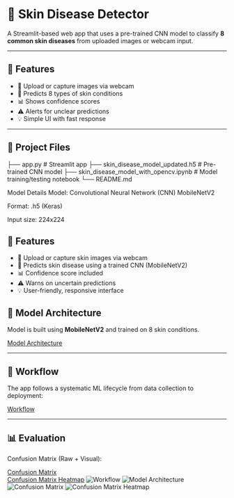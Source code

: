 # 🧬 Skin Disease Detector

A Streamlit-based web app that uses a pre-trained CNN model to classify **8 common skin diseases** from uploaded images or webcam input.

---

## 🚀 Features

- 📸 Upload or capture images via webcam
- 🤖 Predicts 8 types of skin conditions
- 📊 Shows confidence scores
- ⚠️ Alerts for unclear predictions
- 💡 Simple UI with fast response

---

## 📁 Project Files

├── app.py # Streamlit app
├── skin_disease_model_updated.h5 # Pre-trained CNN model
├── skin_disease_model_with_opencv.ipynb # Model training/testing notebook
└── README.md

Model Details
Model: Convolutional Neural Network (CNN) MobileNetV2

Format: .h5 (Keras)

Input size: 224x224

## 🚀 Features

- 📸 Upload or capture skin images via webcam  
- 🤖 Predicts skin disease using a trained CNN (MobileNetV2)  
- 📊 Confidence score included  
- ⚠️ Warns on uncertain predictions  
- 💡 User-friendly, responsive interface  
## 🧪 Model Architecture

Model is built using **MobileNetV2** and trained on 8 skin conditions.  

[Model Architecture](images/IMG-20250424-WA0007.jpg)

---

## 🧰 Workflow

The app follows a systematic ML lifecycle from data collection to deployment:

[Workflow](images/IMG-20250424-WA0002.jpg)

---

## 📊 Evaluation

Confusion Matrix (Raw + Visual):

[Confusion Matrix](images/IMG-20250426-WA0001.jpg)  
[Confusion Matrix Heatmap](images/IMG-20250426-WA0004.jpg)
![Workflow](images/IMG-20250424-WA0002.jpg)
![Model Architecture](images/IMG-20250424-WA0007.jpg)
![Confusion Matrix](images/IMG-20250426-WA0001.jpg)
![Confusion Matrix Heatmap](images/IMG-20250426-WA0004.jpg)









